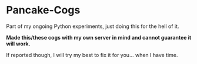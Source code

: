 # Pancake-Cogs
Part of my ongoing Python experiments, just doing this for the hell of it.

**Made this/these cogs with my own server in mind and cannot guarantee it will work.**

If reported though, I will try my best to fix it for you... when I have time.
